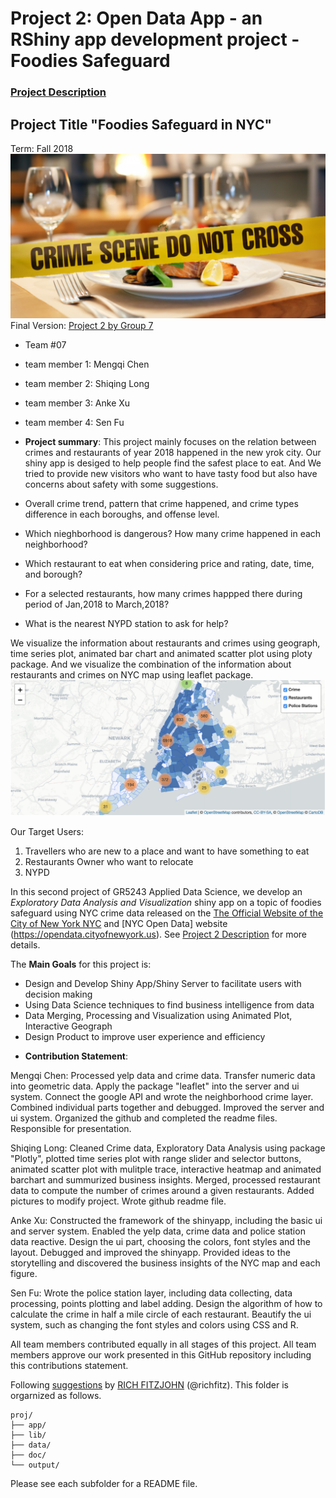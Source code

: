 # Project 2: Open Data App - an RShiny app development project - Foodies Safeguard

### [Project Description](/project2_desc.md)

## Project Title "Foodies Safeguard in NYC"
Term: Fall 2018
![screenshot](app/Homepage.png)
Final Version: [Project 2 by Group 7](https://mc4398.shinyapps.io/goooooood/)

+ Team #07

 + team member 1: Mengqi Chen
 + team member 2: Shiqing Long
 + team member 3: Anke Xu
 + team member 4: Sen Fu

+ **Project summary**: 
This project mainly focuses on the relation between crimes and restaurants of year 2018 happened in the new yrok city. Our shiny app is desiged to help people find the safest place to eat. And We tried to provide new visitors who want to have tasty food but also have concerns about safety with some suggestions.



 + Overall crime trend, pattern that crime happened, and crime types difference in each boroughs, and offense level.
 + Which nieghborhood is dangerous? How many crime happened in each neighborhood?
 + Which restaurant to eat when considering price and rating, date, time, and borough?
 + For a selected restaurants, how many crimes happped there during period of Jan,2018 to March,2018?
 + What is the nearest NYPD station to ask for help?

We visualize the information about restaurants and crimes using geograph, time series plot, animated bar chart and animated scatter plot using ploty package.
And we visualize the combination of the information about restaurants and crimes on NYC map using leaflet package.
![screenshot](app/screenshot1.png)


Our Target Users:
1. Travellers who are new to a place and want to have something to eat
2. Restaurants Owner who want to relocate
3. NYPD

In this second project of GR5243 Applied Data Science, we develop an *Exploratory Data Analysis and Visualization* shiny app on a topic of foodies safeguard using NYC crime data released on the [The Official Website of the City of New York
NYC](https://www1.nyc.gov) and [NYC Open Data] website (https://opendata.cityofnewyork.us). See [Project 2 Description](doc/project2_desc.md) for more details.  

The **Main Goals** for this project is:

- Design and Develop Shiny App/Shiny Server to facilitate users with decision making
- Using Data Science techniques to find business intelligence from data
- Data Merging, Processing and Visualization using Animated Plot, Interactive Geograph
- Design Product to improve user experience and efficiency


+ **Contribution Statement**:

Mengqi Chen: Processed yelp data and crime data. Transfer numeric data into geometric data. Apply the package "leaflet" into the server and ui system. Connect the google API and wrote the neighborhood crime layer. Combined individual parts together and debugged. Improved the server and ui system. Organized the github and completed the readme files. Responsible for presentation. 

Shiqing Long: Cleaned Crime data, Exploratory Data Analysis using package "Plotly", plotted time series plot with range slider and selector buttons, animated scatter plot with mulitple trace, interactive heatmap and animated barchart and summurized business insights. Merged, processed restaurant data to compute the number of crimes around a given restaurants. Added pictures to modify project. Wrote github readme file.

Anke Xu: Constructed the framework of the shinyapp, including the basic ui and server system. Enabled the yelp data, crime data and police station data reactive. Design the ui part, choosing the colors, font styles and the layout. Debugged and improved the shinyapp. Provided ideas to the storytelling and discovered the business insights of the NYC map and each figure.

Sen Fu: Wrote the police station layer, including data collecting, data processing, points plotting and label adding. Design the algorithm of how to calculate the crime in half a mile circle of each restaurant. Beautify the ui system, such as changing the font styles and colors using CSS and R. 

All team members contributed equally in all stages of this project. All team members approve our work presented in this GitHub repository including this contributions statement.


Following [suggestions](http://nicercode.github.io/blog/2013-04-05-projects/) by [RICH FITZJOHN](http://nicercode.github.io/about/#Team) (@richfitz). This folder is orgarnized as follows.

```
proj/
├── app/
├── lib/
├── data/
├── doc/
└── output/
```

Please see each subfolder for a README file.






